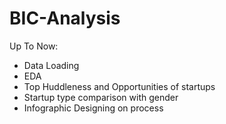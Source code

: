 # BIC-Analysis
Up To Now:
- Data Loading 
- EDA
- Top Huddleness and Opportunities of startups
- Startup type comparison with gender
- Infographic Designing on process
